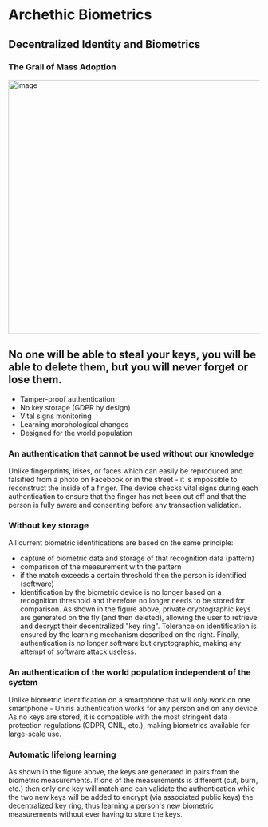 # Archethic Biometrics
## Decentralized Identity and Biometrics
### The Grail of Mass Adoption

<img width="509" alt="image" src="https://user-images.githubusercontent.com/75987671/165687059-1d31cb76-9f24-44bd-9c9e-2dbda7d29c04.png">


## No one will be able to steal your keys, you will be able to delete them, but you will never forget or lose them. 
- Tamper-proof authentication 
- No key storage (GDPR by design)
- Vital signs monitoring
- Learning morphological changes
- Designed for the world population

### An authentication that cannot be used without our knowledge
Unlike fingerprints, irises, or faces which can easily be reproduced and falsified
from a photo on Facebook or in the street - it is impossible to reconstruct the
inside of a finger. The device checks vital signs during each authentication to
ensure that the finger has not been cut off and that the person is fully aware and
consenting before any transaction validation.

### Without key storage
All current biometric identifications are based on the same principle: 
- capture of biometric data and storage of that recognition data (pattern) 
- comparison of the measurement with the pattern 
- if the match exceeds a certain threshold then the person is identified (software) 
- Identification by the biometric device is no longer based on a recognition threshold and therefore no longer needs to be stored for comparison. As shown in the figure above, private cryptographic keys are generated on the fly (and then deleted), allowing the user to retrieve and decrypt their decentralized "key ring". Tolerance on identification is ensured by the learning mechanism described on the right. Finally, authentication is no longer software but cryptographic, making any attempt of software attack useless. 

### An authentication of the world population independent of the system
Unlike biometric identification on a smartphone that will only work on one smartphone - Uniris authentication works for any person and on any device. As no keys are stored, it is compatible with the most stringent data protection regulations (GDPR, CNIL, etc.), making biometrics available for large-scale use.

### Automatic lifelong learning
As shown in the figure above, the keys are generated in pairs from the biometric measurements. If one of the measurements is different (cut, burn, etc.) then only one key will match and can validate the authentication while the two new keys will be added to encrypt (via associated public keys) the decentralized key ring, thus learning a person's new biometric measurements without ever having to store the keys.
